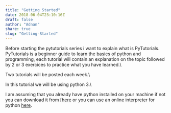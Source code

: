```yaml
---
title: "Getting Started"
date: 2018-06-04T23:10:16Z
draft: false
author: "Adnan"
share: true
slug: "Getting-Started"
---
```


Before starting the pytutorials series i want to explain what is PyTutorials.\
PyTutorials is a beginner guide to learn the basics of python and programming,
each tutorial will contain an explanation on the topic followed 
by 2 or 3 exercices to practice what you have learned.\

Two tutorials will be posted each week.\

In this tutorial we will be using python 3.\ 

I am assuming that you already have python installed on your machine
if not you can download it from [[here](https://www.python.org/) or you can use an online interpreter for python [here](http://www.repl.it/languages/python3).
